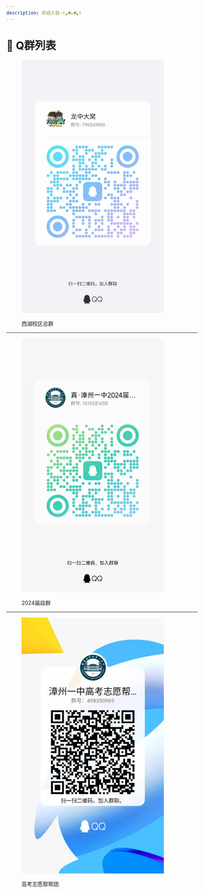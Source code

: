 ```yaml
---
description: 欢迎入驻~(⁎⁍̴̛ᴗ⁍̴̛⁎)
---
```


# 🐧 Q群列表



<figure><img src="../.gitbook/assets/4b652a07d31513add78a1c7db343be9.jpg" alt="" width="375"><figcaption><p>西湖校区总群</p></figcaption></figure>

***

<figure><img src="../.gitbook/assets/09490f087effce61f8d717c01af9950.jpg" alt="" width="375"><figcaption><p>2024届段群</p></figcaption></figure>

***

<figure><img src="../.gitbook/assets/5bdfbc10cd09e32b32e3a2e8345b59c.jpg" alt="" width="375"><figcaption><p>高考志愿帮帮团</p></figcaption></figure>

